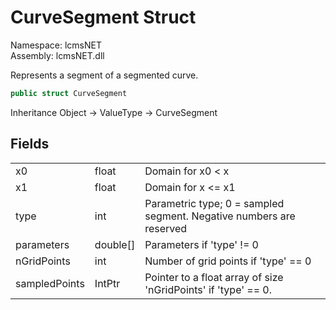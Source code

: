 # CurveSegment Struct

Namespace: lcmsNET  
Assembly: lcmsNET.dll

Represents a segment of a segmented curve.

```csharp
public struct CurveSegment
```

Inheritance Object → ValueType → CurveSegment

## Fields

|  |  |  |
| --- | --- | --- |
x0 | float | Domain for x0 < x
x1 | float | Domain for x <= x1
type | int | Parametric type; 0 = sampled segment. Negative numbers are reserved
parameters | double[] | Parameters if 'type' != 0
nGridPoints | int | Number of grid points if 'type' == 0
sampledPoints | IntPtr | Pointer to a float array of size 'nGridPoints' if 'type' == 0.
